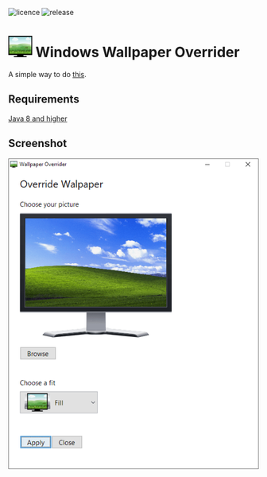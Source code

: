 ![licence](https://badgen.net/github/license/vgravade/wallpaper-overrider) ![release](https://badgen.net/github/release/vgravade/wallpaper-overrider)


# ![icon](src/main/resources/images/logo/logo-48.png) Windows Wallpaper Overrider
A simple way to do [this](https://superuser.com/a/641368).

## Requirements

[Java 8 and higher](https://www.java.com)

## Screenshot

![screenshot](screenshot.png)
